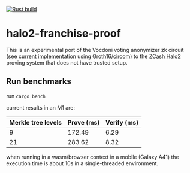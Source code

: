 [![Rust build](https://github.com/vocdoni/halo2-franchise-proof/actions/workflows/rust.yml/badge.svg)](https://github.com/vocdoni/halo2-franchise-proof/actions/workflows/rust.yml)

# halo2-franchise-proof

This is an experimental port of the Vocdoni voting anonymizer zk circuit (see [current implementation](https://https://github.com/vocdoni/zk-franchise-proof-circuit) using [Groth16](http://www.zeroknowledgeblog.com/index.php/groth16)/[circom](https://github.com/iden3/circom)) to the [ZCash Halo2](https://zcash.github.io/halo2) proving system that does not have trusted setup.

## Run benchmarks

run `cargo bench`

current results in an M1 are:

| Merkle tree levels | Prove (ms) | Verify (ms) |
| -------- | -------- | -------- |
| 9     | 172.49     | 6.29     |
| 21     | 283.62     | 8.32     |

when running in a wasm/browser context in a mobile (Galaxy A41) the execution time is about 10s in a single-threaded environment.

